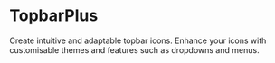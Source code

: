 # TopbarPlus
Create intuitive and adaptable topbar icons. Enhance your icons with customisable themes and features such as dropdowns and menus.
